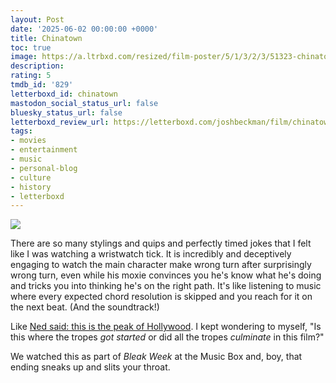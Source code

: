 ```yaml
---
layout: Post
date: '2025-06-02 00:00:00 +0000'
title: Chinatown
toc: true
image: https://a.ltrbxd.com/resized/film-poster/5/1/3/2/3/51323-chinatown-0-600-0-900-crop.jpg?v=b8e65cb89f
description:
rating: 5
tmdb_id: '829'
letterboxd_id: chinatown
mastodon_social_status_url: false
bluesky_status_url: false
letterboxd_review_url: https://letterboxd.com/joshbeckman/film/chinatown/
tags:
- movies
- entertainment
- music
- personal-blog
- culture
- history
- letterboxd
---
```


<p><img src="https://a.ltrbxd.com/resized/film-poster/5/1/3/2/3/51323-chinatown-0-600-0-900-crop.jpg?v=b8e65cb89f"/></p> <p>There are so many stylings and quips and perfectly timed jokes that I felt like I was watching a wristwatch tick. It is incredibly and deceptively engaging to watch the main character make wrong turn after surprisingly wrong turn, even while his moxie convinces you he's know what he's doing and tricks you into thinking he's on the right path. It's like listening to music where every expected chord resolution is skipped and you reach for it on the next beat. (And the soundtrack!)</p>
 
Like [Ned said: this is the peak of Hollywood](https://letterboxd.com/neditor/film/chinatown/). I kept wondering to myself, "Is this where the tropes *got started* or did all the tropes *culminate* in this film?"

We watched this as part of *Bleak Week* at the Music Box and, boy, that ending sneaks up and slits your throat.

